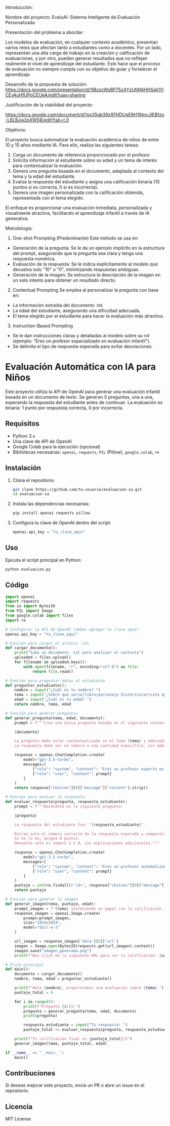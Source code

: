 Introducción:

Nombre del proyecto: EvaluAI: Sistema Inteligente de Evaluación Personalizada

Presentación del problema a abordar: 

Los modelos de evaluación, en cualquier contexto académico, presentan varios retos que afectan tanto a estudiantes como a docentes. Por un lado, representan una alta carga de trabajo en la creación y calificación de evaluaciones, y por otro, pueden generar resultados que no reflejan realmente el nivel de aprendizaje del estudiante. Esto hace que el proceso de evaluación no siempre cumpla con su objetivo de guiar y fortalecer el aprendizaje.

Desarrollo de la propuesta de solución: https://docs.google.com/presentation/d/1tBzzcWsBP75z4YzUfANiHHSaVlYiCEyAuHfUPpCEUeA/edit?usp=sharing

Justificación de la viabilidad del proyecto: 

https://docs.google.com/document/d/1ox35gb39z97HDUgE6H1lNncJlEBfzp-L6LBJw2pXW58/edit?tab=t.0

Objetivos: 

El proyecto busca automatizar la evaluación académica de niños de entre 10 y 15 años mediante IA. Para ello, realiza las siguientes tareas:

1) Carga un documento de referencia proporcionado por el profesor.
2) Solicita información al estudiante sobre su edad y un tema de interés para contextualizar la evaluación.
3) Genera una pregunta basada en el documento, adaptada al contexto del tema y la edad del estudiante.
4) Evalúa la respuesta del estudiante y asigna una calificación binaria (10 puntos si es correcta, 0 si es incorrecta).
5) Genera una imagen personalizada con la calificación obtenida, representada con el tema elegido.

El enfoque es proporcionar una evaluación inmediata, personalizada y visualmente atractiva, facilitando el aprendizaje infantil a través de IA generativa.


Metodología: 

1. One-shot Prompting (Predominante)
Este método se usa en:

- Generación de la pregunta: Se le da un ejemplo implícito en la estructura del prompt, asegurando que la pregunta sea clara y tenga una respuesta numérica.
- Evaluación de la respuesta: Se le indica explícitamente al modelo que devuelva solo "10" o "0", minimizando respuestas ambiguas.
- Generación de la imagen: Se estructura la descripción de la imagen en un solo intento para obtener un resultado directo.

2. Contextual Prompting
Se emplea al personalizar la pregunta con base en:

- La información extraída del documento .txt.
- La edad del estudiante, asegurando una dificultad adecuada.
- El tema elegido por el estudiante para hacer la evaluación más atractiva.

3. Instruction-Based Prompting
- Se le dan instrucciones claras y detalladas al modelo sobre su rol (ejemplo: "Eres un profesor especializado en evaluación infantil").
- Se delimita el tipo de respuesta esperada para evitar desviaciones.

# Evaluación Automática con IA para Niños

Este proyecto utiliza la API de OpenAI para generar una evaluación infantil basada en un documento de texto. Se generan 5 preguntas, una a una, esperando la respuesta del estudiante antes de continuar. La evaluación es binaria: 1 punto por respuesta correcta, 0 por incorrecta.

## Requisitos

- Python 3.x
- Una clave de API de OpenAI
- Google Colab para la ejecución (opcional)
- Bibliotecas necesarias: `openai`, `requests`, `PIL` (Pillow), `google.colab`, `re`

## Instalación

1. Clona el repositorio:
   ```sh
   git clone https://github.com/tu-usuario/evaluacion-ia.git
   cd evaluacion-ia
   ```
2. Instala las dependencias necesarias:
   ```sh
   pip install openai requests pillow
   ```
3. Configura tu clave de OpenAI dentro del script:
   ```python
   openai.api_key = "tu_clave_aqui"
   ```

## Uso

Ejecuta el script principal en Python:
```sh
python evaluacion.py
```

## Código

```python
import openai
import requests
from io import BytesIO
from PIL import Image
from google.colab import files
import re

# Configurar la API de OpenAI (debes agregar tu clave aquí)
openai.api_key = "tu_clave_aqui"

# Función para cargar el archivo .txt
def cargar_documento():
    print("Sube un documento .txt para analizar el contexto")
    uploaded = files.upload()
    for filename in uploaded.keys():
        with open(filename, "r", encoding="utf-8") as file:
            return file.read()

# Función para preguntar datos al estudiante
def preguntar_estudiante():
    nombre = input("¿Cuál es tu nombre? ")
    tema = input("¿Sobre qué serie/libro/personaje histórico/artista quieres que se realice la evaluación? ")
    edad = input("¿Cuál es tu edad? ")
    return nombre, tema, edad

# Función para generar preguntas
def generar_pregunta(tema, edad, documento):
    prompt = f"""Crea una única pregunta basada en el siguiente contenido:

    {documento}

    La pregunta debe estar contextualizada en el tema {tema} y adecuada para un niño de {edad} años.
    La respuesta debe ser un número o una cantidad específica, sin ambigüedades."""

    response = openai.ChatCompletion.create(
        model="gpt-3.5-turbo",
        messages=[
            {"role": "system", "content": "Eres un profesor experto en evaluación infantil."},
            {"role": "user", "content": prompt}
        ]
    )
    return response["choices"][0]["message"]["content"].strip()

# Función para evaluar la respuesta
def evaluar_respuesta(pregunta, respuesta_estudiante):
    prompt = f"""Basándote en la siguiente pregunta:

    {pregunta}

    La respuesta del estudiante fue: "{respuesta_estudiante}".

    Extrae solo el número correcto de la respuesta esperada y compáralo con la respuesta del estudiante. Si la respuesta es exacta, asigna 1 punto.
    Si no lo es, asigna 0 puntos.
    Devuelve solo el número 1 o 0, sin explicaciones adicionales."""

    response = openai.ChatCompletion.create(
        model="gpt-3.5-turbo",
        messages=[
            {"role": "system", "content": "Eres un profesor automatizado de matemáticas para niños."},
            {"role": "user", "content": prompt}
        ]
    )
    puntaje = int(re.findall(r'\d+', response["choices"][0]["message"]["content"])[0])
    return puntaje

# Función para generar la imagen
def generar_imagen(tema, puntaje, edad):
    prompt_imagen = f"{tema} sosteniendo un papel con la calificación {puntaje}/5 en su mano, estilo de dibujo acorde a la edad de {edad} años."
    response_imagen = openai.Image.create(
        prompt=prompt_imagen,
        size="1024x1024",
        model="dall-e-3"
    )

    url_imagen = response_imagen['data'][0]['url']
    imagen = Image.open(BytesIO(requests.get(url_imagen).content))
    imagen.save("imagen_generada.png")
    print(f"Haz click en la siguiente URL para ver tu calificación: {url_imagen}")

# Flujo principal
def main():
    documento = cargar_documento()
    nombre, tema, edad = preguntar_estudiante()

    print(f"Hola {nombre}, prepararemos una evaluación sobre {tema}.")
    puntaje_total = 0

    for i in range(5):
        print(f"Pregunta {i+1}:")
        pregunta = generar_pregunta(tema, edad, documento)
        print(pregunta)

        respuesta_estudiante = input("Tu respuesta: ")
        puntaje_total += evaluar_respuesta(pregunta, respuesta_estudiante)

    print(f"Tu calificación final es {puntaje_total}/5")
    generar_imagen(tema, puntaje_total, edad)

if __name__ == "__main__":
    main()
```

## Contribuciones

Si deseas mejorar este proyecto, envía un PR o abre un issue en el repositorio.

## Licencia

MIT License
